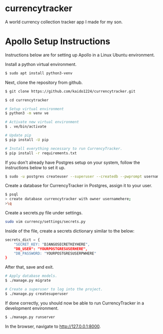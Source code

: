 # currencytracker
A world currency collection tracker app I made for my son.

Apollo Setup Instructions
===================
Instructions below are for setting up Apollo in a Linux Ubuntu environment.

Install a python virtual environment.
    
```sh
$ sudo apt install python3-venv
```

Next, clone the repository from github.

```sh
$ git clone https://github.com/kaido1224/currencytracker.git

$ cd currencytracker

# Setup virtual environment
$ python3 -m venv ve

# Activate new virtual environment
$ . ve/bin/activate

# Update pip
$ pip install -U pip

# Install everything necessary to run CurrencyTracker.
$ pip install -r requirements.txt
```

If you don't already have Postgres setup on your system, follow the instructions below to set it up.

```sh
$ sudo -u postgres createuser --superuser --createdb --pwprompt usernamehere
```

Create a database for CurrencyTracker in Postgres, assign it to your user.

```sh
$ psql
> create database currencytracker with owner usernamehere;
>\q
```

Create a secrets.py file under settings.
```sh
sudo vim currency/settings/secrets.py
```

Inside of the file, create a secrets dictionary similar to the below:
```python
secrets_dict = {
    "SECRET_KEY: "DJANGOSECRETKEYHERE",
    "DB_USER": "YOURPOSTGRESUSERHERE",
    "DB_PASSWORD: "YOURPOSTGRESUSERPWHERE"
}
```

After that, save and exit.

```sh
# Apply database models.
$ ./manage.py migrate

# Create a superuser to log into the project.
$ ./manage.py createsuperuser
```

If done correctly, you should now be able to run CurrencyTracker in a development environment.

```sh
$ ./manage.py runserver
```

In the browser, navigate to http://127.0.0.1:8000.
